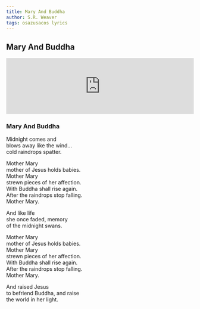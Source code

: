 ```yaml
---
title: Mary And Buddha
author: S.R. Weaver
tags: osazusacos lyrics
---
```

## Mary And Buddha
<iframe scrolling="no" id="hearthis_at_track_7111049" width="100%" height="150" src="https://app.hearthis.at/embed/7111049/transparent_black/?hcolor=&color=&style=2&block_size=2&block_space=1&background=1&waveform=0&cover=0&autoplay=0&css=" frameborder="0" allowtransparency allow="autoplay"><p>Listen to <a href="https://hearthis.at/todiaspora/mary-and-buddhabasicmelody/" target="_blank">Mary And Buddha</a> <span>by</span><a href="https://hearthis.at/todiaspora/" target="_blank" >ToDiaspora</a> <span>on</span> <a href="https://hearthis.at/" target="_blank">hearthis.at</a></p></iframe>

### Mary And Buddha
Midnight comes and<br />
blows away like the wind...<br />
cold raindrops spatter.

Mother Mary<br />
mother of Jesus holds babies.<br />
Mother Mary<br />
strewn pieces of her affection.<br />
With Buddha shall rise again.<br />
After the raindrops stop falling.<br />
Mother Mary.

And like life<br />
she once faded, memory<br />
of the midnight swans.

Mother Mary<br />
mother of Jesus holds babies.<br />
Mother Mary<br />
strewn pieces of her affection.<br />
With Buddha shall rise again.<br />
After the raindrops stop falling.<br />
Mother Mary.

And raised Jesus<br />
to befriend Buddha, and raise<br />
the world in her light.
